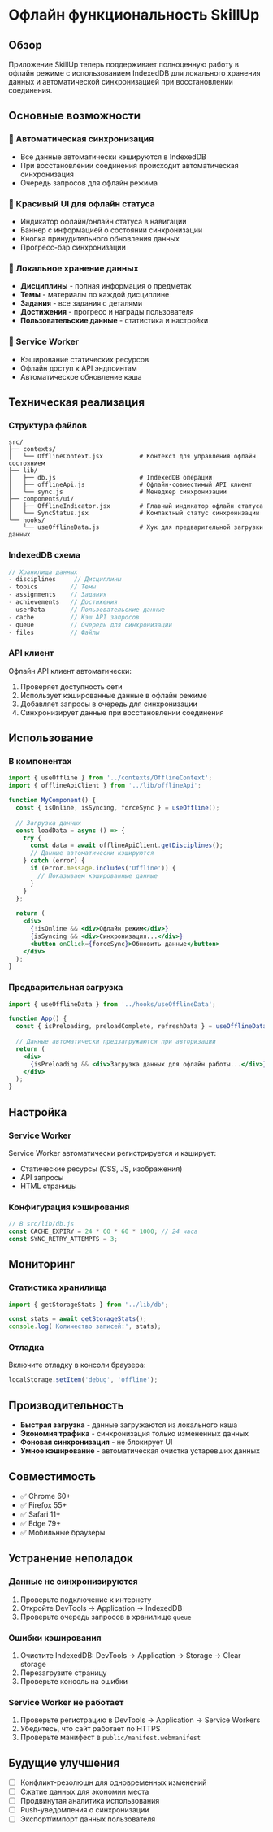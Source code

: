# Офлайн функциональность SkillUp

## Обзор

Приложение SkillUp теперь поддерживает полноценную работу в офлайн режиме с использованием IndexedDB для локального хранения данных и автоматической синхронизацией при восстановлении соединения.

## Основные возможности

### 🔄 Автоматическая синхронизация
- Все данные автоматически кэшируются в IndexedDB
- При восстановлении соединения происходит автоматическая синхронизация
- Очередь запросов для офлайн режима

### 📱 Красивый UI для офлайн статуса
- Индикатор офлайн/онлайн статуса в навигации
- Баннер с информацией о состоянии синхронизации
- Кнопка принудительного обновления данных
- Прогресс-бар синхронизации

### 💾 Локальное хранение данных
- **Дисциплины** - полная информация о предметах
- **Темы** - материалы по каждой дисциплине
- **Задания** - все задания с деталями
- **Достижения** - прогресс и награды пользователя
- **Пользовательские данные** - статистика и настройки

### 🚀 Service Worker
- Кэширование статических ресурсов
- Офлайн доступ к API эндпоинтам
- Автоматическое обновление кэша

## Техническая реализация

### Структура файлов

```
src/
├── contexts/
│   └── OfflineContext.jsx          # Контекст для управления офлайн состоянием
├── lib/
│   ├── db.js                       # IndexedDB операции
│   ├── offlineApi.js               # Офлайн-совместимый API клиент
│   └── sync.js                     # Менеджер синхронизации
├── components/ui/
│   ├── OfflineIndicator.jsx        # Главный индикатор офлайн статуса
│   └── SyncStatus.jsx              # Компактный статус синхронизации
└── hooks/
    └── useOfflineData.js           # Хук для предварительной загрузки данных
```

### IndexedDB схема

```javascript
// Хранилища данных
- disciplines     // Дисциплины
- topics         // Темы
- assignments    // Задания
- achievements   // Достижения
- userData       // Пользовательские данные
- cache          // Кэш API запросов
- queue          // Очередь для синхронизации
- files          // Файлы
```

### API клиент

Офлайн API клиент автоматически:
1. Проверяет доступность сети
2. Использует кэшированные данные в офлайн режиме
3. Добавляет запросы в очередь для синхронизации
4. Синхронизирует данные при восстановлении соединения

## Использование

### В компонентах

```jsx
import { useOffline } from '../contexts/OfflineContext';
import { offlineApiClient } from '../lib/offlineApi';

function MyComponent() {
  const { isOnline, isSyncing, forceSync } = useOffline();
  
  // Загрузка данных
  const loadData = async () => {
    try {
      const data = await offlineApiClient.getDisciplines();
      // Данные автоматически кэшируются
    } catch (error) {
      if (error.message.includes('Offline')) {
        // Показываем кэшированные данные
      }
    }
  };
  
  return (
    <div>
      {!isOnline && <div>Офлайн режим</div>}
      {isSyncing && <div>Синхронизация...</div>}
      <button onClick={forceSync}>Обновить данные</button>
    </div>
  );
}
```

### Предварительная загрузка

```jsx
import { useOfflineData } from '../hooks/useOfflineData';

function App() {
  const { isPreloading, preloadComplete, refreshData } = useOfflineData();
  
  // Данные автоматически предзагружаются при авторизации
  return (
    <div>
      {isPreloading && <div>Загрузка данных для офлайн работы...</div>}
    </div>
  );
}
```

## Настройка

### Service Worker

Service Worker автоматически регистрируется и кэширует:
- Статические ресурсы (CSS, JS, изображения)
- API запросы
- HTML страницы

### Конфигурация кэширования

```javascript
// В src/lib/db.js
const CACHE_EXPIRY = 24 * 60 * 60 * 1000; // 24 часа
const SYNC_RETRY_ATTEMPTS = 3;
```

## Мониторинг

### Статистика хранилища

```javascript
import { getStorageStats } from '../lib/db';

const stats = await getStorageStats();
console.log('Количество записей:', stats);
```

### Отладка

Включите отладку в консоли браузера:
```javascript
localStorage.setItem('debug', 'offline');
```

## Производительность

- **Быстрая загрузка** - данные загружаются из локального кэша
- **Экономия трафика** - синхронизация только измененных данных
- **Фоновая синхронизация** - не блокирует UI
- **Умное кэширование** - автоматическая очистка устаревших данных

## Совместимость

- ✅ Chrome 60+
- ✅ Firefox 55+
- ✅ Safari 11+
- ✅ Edge 79+
- ✅ Мобильные браузеры

## Устранение неполадок

### Данные не синхронизируются
1. Проверьте подключение к интернету
2. Откройте DevTools → Application → IndexedDB
3. Проверьте очередь запросов в хранилище `queue`

### Ошибки кэширования
1. Очистите IndexedDB: DevTools → Application → Storage → Clear storage
2. Перезагрузите страницу
3. Проверьте консоль на ошибки

### Service Worker не работает
1. Проверьте регистрацию в DevTools → Application → Service Workers
2. Убедитесь, что сайт работает по HTTPS
3. Проверьте манифест в `public/manifest.webmanifest`

## Будущие улучшения

- [ ] Конфликт-резолюшн для одновременных изменений
- [ ] Сжатие данных для экономии места
- [ ] Продвинутая аналитика использования
- [ ] Push-уведомления о синхронизации
- [ ] Экспорт/импорт данных пользователя
